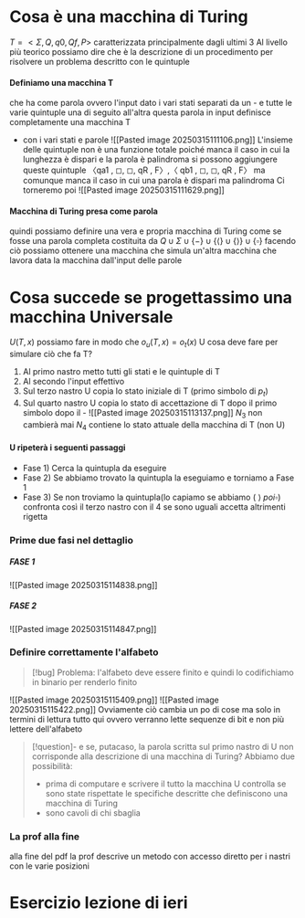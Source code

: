 # Cosa è una macchina di Turing
$T=<\Sigma,Q,q0,Qf,P>$
caratterizzata principalmente dagli ultimi 3
Al livello più teorico possiamo dire che è la descrizione di un procedimento per risolvere un problema descritto con le quintuple
#### Definiamo una macchina T
che ha come parola ovvero l'input dato i vari stati separati da un - e tutte le varie quintuple una di seguito all'altra
questa parola in input definisce completamente una macchina T
- con i vari stati e parole
![[Pasted image 20250315111106.png]]
L'insieme delle quintuple non è una funzione totale poiché manca il caso in cui la lunghezza è dispari e la parola è palindroma
si possono aggiungere queste quintuple 
〈qa1 , ◻, ◻, qR , F〉,〈 qb1 , ◻, ◻, qR , F〉
ma comunque manca il caso in cui una parola è dispari ma palindroma 
Ci torneremo poi
![[Pasted image 20250315111629.png]]
#### Macchina di Turing presa come parola
quindi possiamo definire una vera e propria macchina di Turing come se fosse una parola completa costituita da
$Q \cup \Sigma \cup \{-\} \cup \{ \langle \} \cup \{ \rangle \} \cup \{ \square \}$
facendo ciò possiamo ottenere una macchina che simula un'altra macchina che lavora data la macchina dall'input delle parole
# Cosa succede se progettassimo una macchina Universale
$U(T,x)$ 
possiamo fare in modo che $o_u(T,x)=o_t(x)$
U cosa deve fare per simulare ciò che fa T?
1) Al primo nastro metto tutti gli stati e le quintuple di T 
2) Al secondo l'input effettivo
3) Sul terzo nastro U copia lo stato iniziale di T (primo simbolo di $p_t$)
4) Sul quarto nastro U copia lo stato di accettazione di T dopo il primo simbolo dopo il -
![[Pasted image 20250315113137.png]]
$N_3$ non cambierà mai 
$N_4$ contiene lo stato attuale della macchina di T (non U)
#### U ripeterà i seguenti passaggi
- Fase 1) Cerca la quintupla da eseguire
- Fase 2) Se abbiamo trovato la quintupla la eseguiamo e torniamo a Fase 1
- Fase 3) Se non troviamo la quintupla(lo capiamo se abbiamo 
  ( $\rangle \ poi \square$) confronta così il terzo nastro con il 4 se sono uguali accetta altrimenti rigetta
### Prime due fasi nel dettaglio
##### FASE 1
![[Pasted image 20250315114838.png]]
##### FASE 2
![[Pasted image 20250315114847.png]]

### Definire correttamente l'alfabeto
>[!bug] Problema:
>  l'alfabeto deve essere finito e quindi lo codifichiamo in binario per renderlo finito

![[Pasted image 20250315115409.png]]
![[Pasted image 20250315115422.png]]
Ovviamente ciò cambia un po di cose ma solo in termini di lettura tutto qui
ovvero verranno lette sequenze di bit e non più lettere dell'alfabeto

>[!question]- e se, putacaso, la parola scritta sul primo nastro di U non corrisponde alla descrizione di una macchina di Turing?
>Abbiamo due possibilità:
>- prima di computare e scrivere il tutto la macchina U controlla se sono state rispettate le specifiche descritte che definiscono una macchina di Turing
>- sono cavoli di chi sbaglia

### La prof alla fine
alla fine del pdf la prof descrive un metodo con accesso diretto per i nastri con le varie posizioni

# Esercizio lezione di ieri

